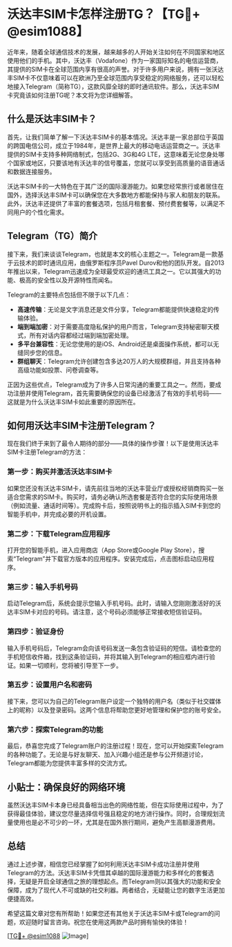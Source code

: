 # 沃达丰SIM卡怎样注册TG？【TG💪+ @esim1088】

近年来，随着全球通信技术的发展，越来越多的人开始关注如何在不同国家和地区使用他们的手机。其中，沃达丰（Vodafone）作为一家国际知名的电信运营商，其提供的SIM卡在全球范围内享有很高的声誉。对于许多用户来说，拥有一张沃达丰SIM卡不仅意味着可以在欧洲乃至全球范围内享受稳定的网络服务，还可以轻松地接入Telegram（简称TG），这款风靡全球的即时通讯软件。那么，沃达丰SIM卡究竟该如何注册TG呢？本文将为您详细解答。

## 什么是沃达丰SIM卡？

首先，让我们简单了解一下沃达丰SIM卡的基本情况。沃达丰是一家总部位于英国的跨国电信公司，成立于1984年，是世界上最大的移动电话运营商之一。沃达丰提供的SIM卡支持多种网络制式，包括2G、3G和4G LTE，这意味着无论您身处哪个国家或地区，只要该地有沃达丰的信号覆盖，您就可以享受到高质量的语音通话和数据连接服务。

沃达丰SIM卡的一大特色在于其广泛的国际漫游能力。如果您经常旅行或者居住在国外，选择沃达丰SIM卡可以确保您在大多数地方都能保持与家人和朋友的联系。此外，沃达丰还提供了丰富的套餐选项，包括月租套餐、预付费套餐等，以满足不同用户的个性化需求。

## Telegram（TG）简介

接下来，我们来谈谈Telegram，也就是本文的核心主题之一。Telegram是一款基于云技术的即时通讯应用，由俄罗斯程序员Pavel Durov和他的团队开发。自2013年推出以来，Telegram迅速成为全球最受欢迎的通讯工具之一。它以其强大的功能、极高的安全性以及开源特性而闻名。

Telegram的主要特点包括但不限于以下几点：
- **高速传输**：无论是文字消息还是文件分享，Telegram都能提供快速稳定的传输体验。
- **端到端加密**：对于需要高度隐私保护的用户而言，Telegram支持秘密聊天模式，所有对话内容都经过端到端加密处理。
- **多平台兼容性**：无论您使用的是iOS、Android还是桌面操作系统，都可以无缝同步您的信息。
- **群组聊天**：Telegram允许创建包含多达20万人的大规模群组，并且支持各种高级功能如投票、问卷调查等。

正因为这些优点，Telegram成为了许多人日常沟通的重要工具之一。然而，要成功注册并使用Telegram，首先需要确保您的设备已经激活了有效的手机号码——这就是为什么沃达丰SIM卡如此重要的原因所在。

## 如何用沃达丰SIM卡注册Telegram？

现在我们终于来到了最令人期待的部分——具体的操作步骤！以下是使用沃达丰SIM卡注册Telegram的方法：

### 第一步：购买并激活沃达丰SIM卡
如果您还没有沃达丰SIM卡，请先前往当地的沃达丰营业厅或授权经销商购买一张适合您需求的SIM卡。购买时，请务必确认所选套餐是否符合您的实际使用场景（例如流量、通话时间等）。完成购卡后，按照说明书上的指示插入SIM卡到您的智能手机中，并完成必要的开机设置。

### 第二步：下载Telegram应用程序
打开您的智能手机，进入应用商店（App Store或Google Play Store），搜索“Telegram”并下载官方版本的应用程序。安装完成后，点击图标启动应用程序。

### 第三步：输入手机号码
启动Telegram后，系统会提示您输入手机号码。此时，请输入您刚刚激活好的沃达丰SIM卡对应的号码。请注意，这个号码必须能够正常接收短信验证码。

### 第四步：验证身份
输入手机号码后，Telegram会向该号码发送一条包含验证码的短信。请检查您的手机短信收件箱，找到这条验证码，并将其输入到Telegram的相应框内进行验证。如果一切顺利，您将被引导至下一步。

### 第五步：设置用户名和密码
接下来，您可以为自己的Telegram账户设定一个独特的用户名（类似于社交媒体上的昵称）以及登录密码。这两个信息将帮助您更好地管理和保护您的账号安全。

### 第六步：探索Telegram的功能
最后，恭喜您完成了Telegram账户的注册过程！现在，您可以开始探索Telegram的各种功能了。无论是与好友聊天、加入兴趣小组还是参与公开频道讨论，Telegram都能为您提供丰富多样的交流方式。

## 小贴士：确保良好的网络环境
虽然沃达丰SIM卡本身已经具备相当出色的网络性能，但在实际使用过程中，为了获得最佳体验，建议您尽量选择信号强且稳定的地方进行操作。同时，合理规划流量使用也是必不可少的一环，尤其是在国外旅行期间，避免产生高额漫游费用。

## 总结

通过上述步骤，相信您已经掌握了如何利用沃达丰SIM卡成功注册并使用Telegram的方法。沃达丰SIM卡凭借其卓越的国际漫游能力和多样化的套餐选择，无疑是开启全球通信之旅的理想起点。而Telegram则以其强大的功能和安全保障，成为了现代人不可或缺的社交利器。两者结合，无疑能让您的数字生活更加便捷高效。

希望这篇文章对您有所帮助！如果您还有其他关于沃达丰SIM卡或Telegram的问题，欢迎随时留言咨询。祝您在使用这两款产品时拥有愉快的体验！

[[TG💪+ @esim1088](https://t.me/s/esim1088) ![Image](https://i.postimg.cc/4NQfJmqS/Snipaste-2025-05-13-00-14-12.png)]